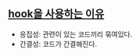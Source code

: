 ## [hook을 사용하는 이유](https://ko.reactjs.org/docs/hooks-effect.html#tip-use-multiple-effects-to-separate-concerns)

- 응집성: 관련이 있는 코드끼리 묶여있다.
- 간결성: 코드가 간결해진다.
